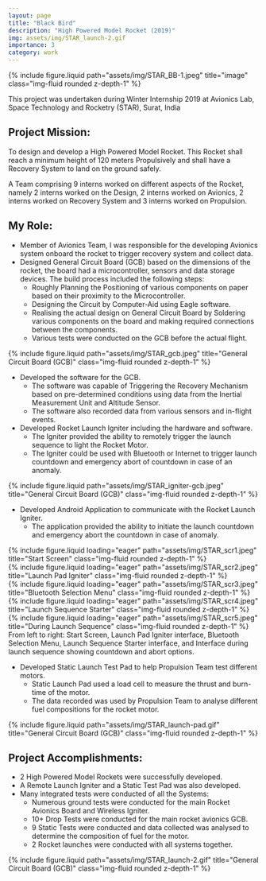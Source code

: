 ```yaml
---
layout: page
title: "Black Bird"
description: "High Powered Model Rocket (2019)"
img: assets/img/STAR_launch-2.gif
importance: 3
category: work
---
```

<div class="row">
  <div class="col-sm mt-3 mt-md-0">
    {% include figure.liquid path="assets/img/STAR_BB-1.jpeg" title="image" class="img-fluid rounded z-depth-1" %}
  </div>
</div>

This project was undertaken during Winter Internship 2019 at Avionics Lab, Space Technology and Rocketry (STAR), Surat, India

## Project Mission:
To design and develop a High Powered Model Rocket. This Rocket shall reach a minimum height of 120 meters Propulsively and shall have a Recovery System to land on the ground safely.

A Team comprising 9 interns worked on different aspects of the Rocket, namely 2 interns worked on the Design, 2 interns worked on Avionics, 2 interns worked on Recovery System and 3 interns worked on Propulsion.

## My Role:
* Member of Avionics Team, I was responsible for the developing Avionics system onboard the rocket to trigger recovery system and collect data.
* Designed General Circuit Board (GCB) based on the dimensions of the rocket, the board had a microcontroller, sensors and data storage devices. The build process included the following steps:
    * Roughly Planning the Positioning of various components on paper based on their proximity to the Microcontroller.
    * Designing the Circuit by Computer-Aid using Eagle software.
    * Realising the actual design on General Circuit Board by Soldering various components on the board and making required connections between the components.
    * Various tests were conducted on the GCB before the actual flight.
    
<div class="row">
  <div class="col-sm mt-3 mt-md-0">
    {% include figure.liquid path="assets/img/STAR_gcb.jpeg" title="General Circuit Board (GCB)" class="img-fluid rounded z-depth-1" %}
  </div>
</div>

* Developed the software for the GCB.
    * The software was capable of Triggering the Recovery Mechanism based on pre-determined conditions using data from the Inertial Measurement Unit and Altitude Sensor.
    * The software also recorded data from various sensors and in-flight events.
* Developed Rocket Launch Igniter including the hardware and software.
    * The Igniter provided the ability to remotely trigger the launch sequence to light the Rocket Motor.
    * The Igniter could be used with Bluetooth or Internet to trigger launch countdown and emergency abort of countdown in case of an anomaly.
    
<div class="row">
  <div class="col-sm mt-3 mt-md-0">
    {% include figure.liquid path="assets/img/STAR_igniter-gcb.jpeg" title="General Circuit Board (GCB)" class="img-fluid rounded z-depth-1" %}
  </div>
</div>

* Developed Android Application to communicate with the Rocket Launch Igniter.
    * The application provided the ability to initiate the launch countdown and emergency abort the countdown in case of anomaly.
  

<div class="row">
    <div class="col-sm mt-3 mt-md-0">
        {% include figure.liquid loading="eager" path="assets/img/STAR_scr1.jpeg" title="Start Screen" class="img-fluid rounded z-depth-1" %}
    </div>
    <div class="col-sm mt-3 mt-md-0">
        {% include figure.liquid loading="eager" path="assets/img/STAR_scr2.jpeg" title="Launch Pad Igniter" class="img-fluid rounded z-depth-1" %}
    </div>
    <div class="col-sm mt-3 mt-md-0">
        {% include figure.liquid loading="eager" path="assets/img/STAR_scr3.jpeg" title="Bluetooth Selection Menu" class="img-fluid rounded z-depth-1" %}
    </div>
    <div class="col-sm mt-3 mt-md-0">
        {% include figure.liquid loading="eager" path="assets/img/STAR_scr4.jpeg" title="Launch Sequence Starter" class="img-fluid rounded z-depth-1" %}
    </div>
    <div class="col-sm mt-3 mt-md-0">
        {% include figure.liquid loading="eager" path="assets/img/STAR_scr5.jpeg" title="During Launch Sequence" class="img-fluid rounded z-depth-1" %}
    </div>
</div>
<div class="caption">
    From left to right: Start Screen, Launch Pad Igniter interface, Bluetooth Selection Menu, Launch Sequence Starter interface, and Interface during launch sequence showing countdown and abort options.
</div>

* Developed Static Launch Test Pad to help Propulsion Team test different motors.
  * Static Launch Pad used a load cell to measure the thrust and burn-time of the motor.
  * The data recorded was used by Propulsion Team to analyse different fuel compositions for the rocket motor.

{% include figure.liquid path="assets/img/STAR_launch-pad.gif" title="General Circuit Board (GCB)" class="img-fluid rounded z-depth-1" %}

## Project Accomplishments:
* 2 High Powered Model Rockets were successfully developed.
* A Remote Launch Igniter and a Static Test Pad was also developed.
* Many integrated tests were conducted of all the Systems:
  * Numerous ground tests were conducted for the main Rocket Avionics Board and Wireless Igniter.
  * 10+ Drop Tests were conducted for the main rocket avionics GCB.
  * 9 Static Tests were conducted and data collected was analysed to determine the composition of fuel for the motor.
  * 2 Rocket launches were conducted with all systems together.

{% include figure.liquid path="assets/img/STAR_launch-2.gif" title="General Circuit Board (GCB)" class="img-fluid rounded z-depth-1" %}